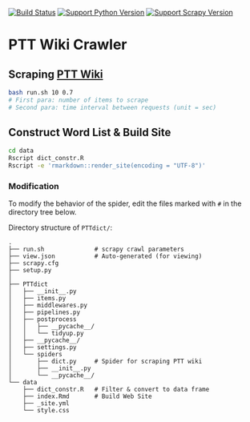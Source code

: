 [![Build Status](https://travis-ci.org/liao961120/PTT-scrapy.svg?branch=master)](https://travis-ci.org/liao961120/PTT-scrapy)
[![Support Python Version](https://img.shields.io/badge/Python-3.6-blue.svg)](https://www.python.org/)
[![Support Scrapy Version](https://img.shields.io/badge/scrapy-1.5-orange.svg)](https://docs.scrapy.org/)


# PTT Wiki Crawler

## Scraping [PTT Wiki](http://zh.pttpedia.wikia.com/wiki/)

```bash
bash run.sh 10 0.7
# First para: number of items to scrape
# Second para: time interval between requests (unit = sec)
```

## Construct Word List & Build Site
```bash
cd data
Rscript dict_constr.R
Rscript -e 'rmarkdown::render_site(encoding = "UTF-8")'
```

### Modification

To modify the behavior of the spider,
edit the files marked with `#` in the directory tree below.

Directory structure of `PTTdict/`: 
```
.
├── run.sh              # scrapy crawl parameters
├── view.json           # Auto-generated (for viewing)
├── scrapy.cfg
├── setup.py
│
├── PTTdict
│   ├── __init__.py
│   ├── items.py
│   ├── middlewares.py
│   ├── pipelines.py
│   ├── postprocess
│   │   ├── __pycache__/
│   │   └── tidyup.py
│   ├── __pycache__/
│   ├── settings.py
│   └── spiders
│       ├── dict.py     # Spider for scraping PTT wiki
│       ├── __init__.py
│       └── __pycache__/
└── data
    ├── dict_constr.R   # Filter & convert to data frame
    ├── index.Rmd       # Build Web Site
    ├── _site.yml
    └── style.css
```


